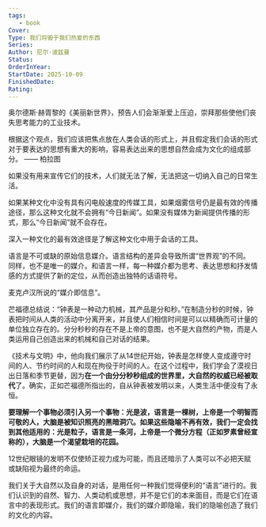 ```yaml
---
tags: 
   - book 
Cover: 
Type: 我们将毁于我们热爱的东西
Series: 
Author: 尼尔·波兹曼
Status: 
OrderInYear: 
StartDate: 2025-10-09
FinishedDate:
Rating: 
---
```





奥尔德斯·赫胥黎的《美丽新世界》，预告人们会渐渐爱上压迫，崇拜那些使他们丧失思考能力的工业技术。


根据这个观点，我们应该把焦点放在人类会话的形式上，并且假定我们会话的形式对于要表达的思想有重大的影响，容易表达出来的思想自然会成为文化的组成部分。
—— 柏拉图


如果没有用来宣传它们的技术，人们就无法了解，无法把这一切纳入自己的日常生活。

如果某种文化中没有具有闪电般速度的传媒工具，如果烟雾信号仍是最有效的传播途径，那么这种文化就不会拥有“今日新闻”。如果没有媒体为新闻提供传播的形式，那么“今日新闻”就不会存在。

深入一种文化的最有效途径是了解这种文化中用于会话的工具。

语言是不可或缺的原始信息媒介。语言结构的差异会导致所谓“世界观”的不同。
同样，也不是唯一的媒介。和语言一样，每一种媒介都为思考、表达思想和抒发情感的方式提供了新的定位，从而创造出独特的话语符号。

麦克卢汉所说的“媒介即信息”。

芒福德总结说：“钟表是一种动力机械，其产品是分和秒。”在制造分秒的时候，钟表把时间从人类的活动中分离开来，并且使人们相信时间是可以以精确而可计量的单位独立存在的。分分秒秒的存在不是上帝的意图，也不是大自然的产物，而是人类运用自己创造出来的机械和自己对话的结果。

《技术与文明》中，他向我们展示了从14世纪开始，钟表是怎样使人变成遵守时间的人、节约时间的人和现在拘役于时间的人。在这个过程中，我们学会了漠视日出日落和季节更替，因为**在一个由分分秒秒组成的世界里，大自然的权威已经被取代**了。确实，正如芒福德所指出的，自从钟表被发明以来，人类生活中便没有了永恒。


**要理解一个事物必须引入另一个事物：光是波，语言是一棵树，上帝是一个明智而可敬的人，大脑是被知识照亮的黑暗洞穴。如果这些隐喻不再有效，我们一定会找到其他适用的：光是粒子，语言是一条河，上帝是一个微分方程（正如罗素曾经宣称的），大脑是一个渴望栽培的花园。**

12世纪眼镜的发明不仅使矫正视力成为可能，而且还暗示了人类可以不必把天赋或缺陷视为最终的命运。


我们关于大自然以及自身的对话，是用任何一种我们觉得便利的“语言”进行的。我们认识到的自然、智力、人类动机或思想，并不是它们的本来面目，而是它们在语言中的表现形式。我们的语言即媒介，我们的媒介即隐喻，我们的隐喻创造了我们的文化的内容。

